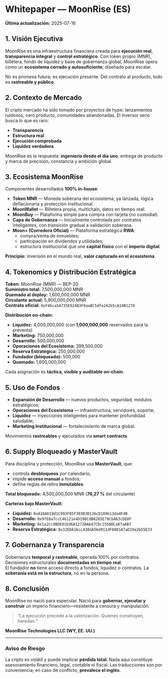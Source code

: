 # Whitepaper — MoonRise (ES)
**Última actualización:** 2025-07-16

## 1. Visión Ejecutiva
MoonRise es una infraestructura financiera creada para **ejecución real**, **transparencia integral** y **control estratégico**. Con token propio (MNR), billetera, fondo de liquidez y base de gobernanza global, MoonRise opera como un **ecosistema cerrado y autosuficiente**, diseñado para escalar.

No es promesa futura; es ejecución presente. Del contrato al producto, todo es **rastreable y público**.

## 2. Contexto de Mercado
El cripto mercado ha sido tomado por proyectos de hype: lanzamientos ruidosos, cero producto, comunidades abandonadas. El inversor serio busca lo que es raro:
- **Transparencia**
- **Estructura real**
- **Ejecución comprobada**
- **Liquidez verdadera**

MoonRise es la respuesta: **ingeniería desde el día uno**, entrega de producto y marca de precisión, constancia y ambición global.

## 3. Ecosistema MoonRise
Componentes desarrollados **100% in-house**:

- **Token MNR** — Moneda soberana del ecosistema, ya lanzada, lógica deflacionaria y protección institucional.  
- **MoonWallet** — Billetera propia, multichain, datos en tiempo real.  
- **MoonBuy** — Plataforma simple para compra con tarjeta (no custodial).  
- **Capa de Gobernanza** — Inicialmente controlada por contratos inteligentes, con transición gradual a validación soberana.  
- **Moon+ (Corredora Oficial)** — Plataforma estratégica **RWA**:
  - compra/venta de inmuebles;
  - participación en dividendos y utilidades;
  - estructura institucional que une **capital físico** con el **imperio digital**.

**Principio:** inversión en el mundo real, **valor capturado en el ecosistema**.

## 4. Tokenomics y Distribución Estratégica
**Token:** MoonRise (MNR) — BEP-20  
**Suministro total:** 7,500,000,000 MNR  
**Quemado al deploy:** 1,600,000,000 MNR  
**Circulante actual:** 5,900,000,000 MNR  
**Contrato oficial:** `0xF46ca5A735E024B3F0aaBC5dfe242b5cA16B1278`

**Distribución on-chain:**
- **Liquidez:** 4,000,000,000 (con **1,000,000,000** reservados para la preventa)  
- **Marketing:** 750,000,000  
- **Desarrollo:** 500,000,000  
- **Operaciones del Ecosistema:** 399,500,000  
- **Reserva Estratégica:** 250,000,000  
- **Fundador (bloqueado):** 500,000  
- **Quemado:** 1,600,000,000

Cada asignación es **táctica, visible y auditable on-chain**.

## 5. Uso de Fondos
- **Expansión de Desarrollo** — nuevos productos, seguridad, módulos estratégicos;  
- **Operaciones del Ecosistema** — infraestructura, servidores, soporte;  
- **Liquidez** — inyecciones inteligentes para mantener profundidad saludable;  
- **Marketing Institucional** — fortalecimiento de marca global.

Movimientos **rastreables** y ejecutados vía **smart contracts**.

## 6. Supply Bloqueado y MasterVault
Para disciplina y protección, MoonRise usa **MasterVault**, que:
- controla **desbloqueos** por calendario;  
- impide **acceso manual** a fondos;  
- define reglas de retiro **inmutables**.

**Total bloqueado:** 4,500,000,000 MNR (**76,27 %** del circulante)

**Carteras bajo MasterVault:**
- **Liquidez:** `0xA16A619d1C993F05F30383D136cD109b13da4F4B`  
- **Desarrollo:** `0x9fE8a7ccC46121e4D198CdB8285E79CbA63cDE0F`  
- **Marketing:** `0x1a2Cc9BDE01Ed6A1272BAb47CDc1550DCa87aAB7`  
- **Reserva Estratégica:** `0x32EDA1bcc430dA56d911dF8881A7aD19a2b55E33`

## 7. Gobernanza y Transparencia
Gobernanza **temporal y rastreable**, operada 100% por contratos. Decisiones estructurales **documentadas en tiempo real**.  
El fundador **no** tiene acceso directo a fondos, liquidez o contratos. La **soberanía está en la estructura**, no en la persona.

## 8. Conclusión
MoonRise no nació para especular. Nació para **gobernar, ejecutar y construir** un imperio financiero—resistente a censura y manipulación.

> “La ejecución precede a la valorización. Quienes construyen, heredan.”

**MoonRise Technologies LLC (WY, EE. UU.)**

---

### Aviso de Riesgo
La cripto es volátil y puede implicar **pérdida total**. Nada aquí constituye asesoramiento financiero, legal, contable ni fiscal. Las traducciones son por conveniencia; en caso de conflicto, **prevalece el inglés**.
